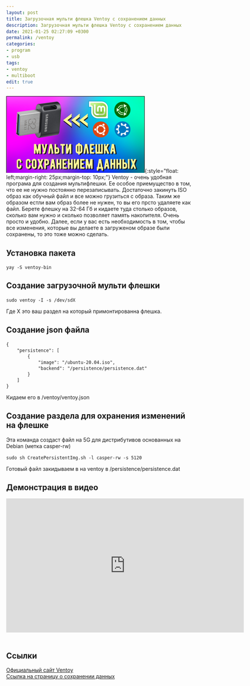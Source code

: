 ```yaml
---
layout: post
title: Загрузочная мульти флешка Ventoy c сохранением данных
description: Загрузочная мульти флешка Ventoy c сохранением данных
date: 2021-01-25 02:27:09 +0300
permalink: /ventoy
categories: 
- program
- usb
tags:
- ventoy
- multiboot
edit: true
---
```

![Загрузочная мульти флешка Ventoy c сохранением данных](../img/ventoy.png){:style="float: left;margin-right: 25px;margin-top: 10px;"} Ventoy - очень удобная програма для создания мультифлешки. Ее особое приемущество в том, что ее не нужно постоянно перезаписывать. Достаточно закинуть ISO образ как обучный файл и все можно грузиться с образа. Таким же образом естли вам образ более не нужен, то вы его прсто удаляете как файл.
Берете флешку на 32-64 Гб и кидаете туда столько образов, сколько вам нужно и сколько позволяет память накопителя. Очень просто и удобно.
Далее, если у вас есть необходимость в том, чтобы все изменения, которые вы делаете в загруженом образе были сохранены, то это тоже можно сделать.

## Установка пакета  

```
yay -S ventoy-bin
```

## Создание загрузочной мульти флешки  

```
sudo ventoy -I -s /dev/sdX
```
Где Х это ваш раздел на который примонтированна флешка. 

## Создание json файла

```
{
    "persistence": [
        {
            "image": "/ubuntu-20.04.iso",
            "backend": "/persistence/persistence.dat"
        }
    ]
}
```
Кидаем его в /ventoy/ventoy.json

## Создание раздела для охранения изменений на флешке
Эта команда создаст файл на 5G для дистрибутивов основанных на Debian (метка casper-rw)

```
sudo sh CreatePersistentImg.sh -l casper-rw -s 5120
```
Готовый файл закидываем в на ventoy в /persistence/persistence.dat

## Демонстрация в видео
<div class="embed-responsive embed-responsive-16by9">
    <iframe frameborder="0" height="360" width="640" src="https://www.youtube.com/embed/ZNL9pK8wVmw?rel=0" ></iframe>
</div><br>

## Ссылки
[Официальный сайт Ventoy](https://ventoy.net)<br>
[Ссылка на страницу о сохранении данных](https://ventoy.net/en/plugin_persistence.html)<br>
